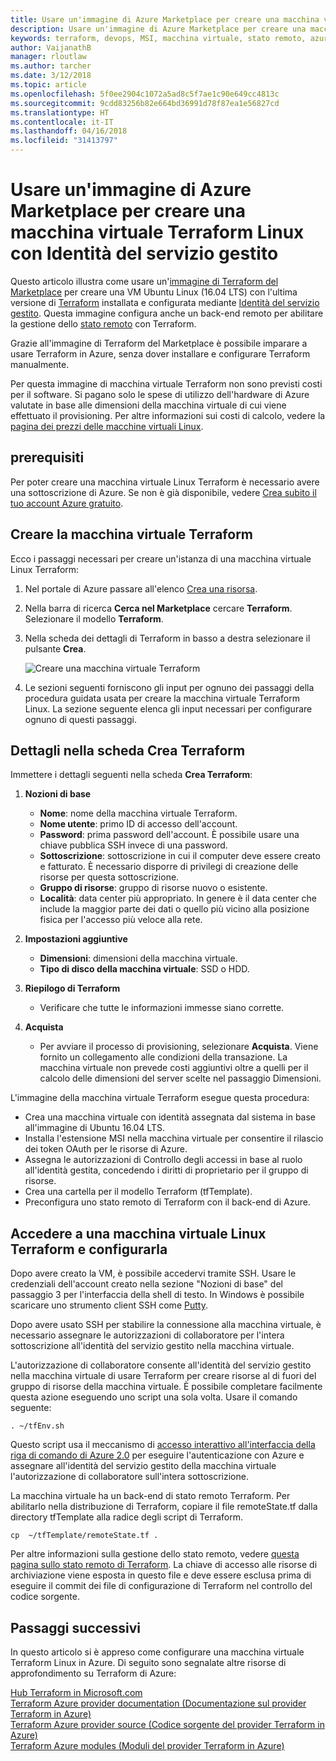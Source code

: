 ```yaml
---
title: Usare un'immagine di Azure Marketplace per creare una macchina virtuale Terraform Linux con Identità del servizio gestito
description: Usare un'immagine di Azure Marketplace per creare una macchina virtuale Terraform Linux con Identità del servizio gestito e la gestione dello stato remoto per distribuire facilmente le risorse in Azure.
keywords: terraform, devops, MSI, macchina virtuale, stato remoto, azure
author: VaijanathB
manager: rloutlaw
ms.author: tarcher
ms.date: 3/12/2018
ms.topic: article
ms.openlocfilehash: 5f0ee2904c1072a5ad8c5f7ae1c90e649cc4813c
ms.sourcegitcommit: 9cdd83256b82e664bd36991d78f87ea1e56827cd
ms.translationtype: HT
ms.contentlocale: it-IT
ms.lasthandoff: 04/16/2018
ms.locfileid: "31413797"
---
```

# <a name="use-an-azure-marketplace-image-to-create-a-terraform-linux-virtual-machine-with-managed-service-identity"></a>Usare un'immagine di Azure Marketplace per creare una macchina virtuale Terraform Linux con Identità del servizio gestito

Questo articolo illustra come usare un'[immagine di Terraform del Marketplace](https://azuremarketplace.microsoft.com/marketplace/apps/azure-oss.terraform?tab=Overview) per creare una VM Ubuntu Linux (16.04 LTS) con l'ultima versione di [Terraform](https://www.terraform.io/intro/index.html) installata e configurata mediante [Identità del servizio gestito](https://docs.microsoft.com/azure/active-directory/managed-service-identity/overview). Questa immagine configura anche un back-end remoto per abilitare la gestione dello [stato remoto](https://www.terraform.io/docs/state/remote.html) con Terraform. 

Grazie all'immagine di Terraform del Marketplace è possibile imparare a usare Terraform in Azure, senza dover installare e configurare Terraform manualmente. 

Per questa immagine di macchina virtuale Terraform non sono previsti costi per il software. Si pagano solo le spese di utilizzo dell'hardware di Azure valutate in base alle dimensioni della macchina virtuale di cui viene effettuato il provisioning. Per altre informazioni sui costi di calcolo, vedere la [pagina dei prezzi delle macchine virtuali Linux](https://azure.microsoft.com/pricing/details/virtual-machines/linux/).

## <a name="prerequisites"></a>prerequisiti
Per poter creare una macchina virtuale Linux Terraform è necessario avere una sottoscrizione di Azure. Se non è già disponibile, vedere [Crea subito il tuo account Azure gratuito](https://azure.microsoft.com/free/).  

## <a name="create-your-terraform-virtual-machine"></a>Creare la macchina virtuale Terraform 

Ecco i passaggi necessari per creare un'istanza di una macchina virtuale Linux Terraform: 

1. Nel portale di Azure passare all'elenco [Crea una risorsa](https://ms.portal.azure.com/#create/hub).

2. Nella barra di ricerca **Cerca nel Marketplace** cercare **Terraform**. Selezionare il modello **Terraform**. 

3. Nella scheda dei dettagli di Terraform in basso a destra selezionare il pulsante **Crea**.

    ![Creare una macchina virtuale Terraform](media\terraformmsi.png)

4. Le sezioni seguenti forniscono gli input per ognuno dei passaggi della procedura guidata usata per creare la macchina virtuale Terraform Linux. La sezione seguente elenca gli input necessari per configurare ognuno di questi passaggi.

## <a name="details-on-the-create-terraform-tab"></a>Dettagli nella scheda Crea Terraform

Immettere i dettagli seguenti nella scheda **Crea Terraform**:

1. **Nozioni di base**
    
   * **Nome**: nome della macchina virtuale Terraform.
   * **Nome utente**: primo ID di accesso dell'account.
   * **Password**: prima password dell'account. È possibile usare una chiave pubblica SSH invece di una password.
   * **Sottoscrizione**: sottoscrizione in cui il computer deve essere creato e fatturato. È necessario disporre di privilegi di creazione delle risorse per questa sottoscrizione.
   * **Gruppo di risorse**: gruppo di risorse nuovo o esistente.
   * **Località**: data center più appropriato. In genere è il data center che include la maggior parte dei dati o quello più vicino alla posizione fisica per l'accesso più veloce alla rete.

2. **Impostazioni aggiuntive**

   * **Dimensioni**: dimensioni della macchina virtuale. 
   * **Tipo di disco della macchina virtuale**: SSD o HDD.

3. **Riepilogo di Terraform**

   * Verificare che tutte le informazioni immesse siano corrette. 

4. **Acquista**

   * Per avviare il processo di provisioning, selezionare **Acquista**. Viene fornito un collegamento alle condizioni della transazione. La macchina virtuale non prevede costi aggiuntivi oltre a quelli per il calcolo delle dimensioni del server scelte nel passaggio Dimensioni.

L'immagine della macchina virtuale Terraform esegue questa procedura:

* Crea una macchina virtuale con identità assegnata dal sistema in base all'immagine di Ubuntu 16.04 LTS.
* Installa l'estensione MSI nella macchina virtuale per consentire il rilascio dei token OAuth per le risorse di Azure.
* Assegna le autorizzazioni di Controllo degli accessi in base al ruolo all'identità gestita, concedendo i diritti di proprietario per il gruppo di risorse.
* Crea una cartella per il modello Terraform (tfTemplate).
* Preconfigura uno stato remoto di Terraform con il back-end di Azure.

## <a name="access-and-configure-a-linux-terraform-virtual-machine"></a>Accedere a una macchina virtuale Linux Terraform e configurarla

Dopo avere creato la VM, è possibile accedervi tramite SSH. Usare le credenziali dell'account creato nella sezione "Nozioni di base" del passaggio 3 per l'interfaccia della shell di testo. In Windows è possibile scaricare uno strumento client SSH come [Putty](http://www.putty.org/).

Dopo avere usato SSH per stabilire la connessione alla macchina virtuale, è necessario assegnare le autorizzazioni di collaboratore per l'intera sottoscrizione all'identità del servizio gestito nella macchina virtuale. 

L'autorizzazione di collaboratore consente all'identità del servizio gestito nella macchina virtuale di usare Terraform per creare risorse al di fuori del gruppo di risorse della macchina virtuale. È possibile completare facilmente questa azione eseguendo uno script una sola volta. Usare il comando seguente:

`. ~/tfEnv.sh`

Questo script usa il meccanismo di [accesso interattivo all'interfaccia della riga di comando di Azure 2.0](https://docs.microsoft.com/cli/azure/authenticate-azure-cli?view=azure-cli-latest#interactive-log-in) per eseguire l'autenticazione con Azure e assegnare all'identità del servizio gestito della macchina virtuale l'autorizzazione di collaboratore sull'intera sottoscrizione. 

 La macchina virtuale ha un back-end di stato remoto Terraform. Per abilitarlo nella distribuzione di Terraform, copiare il file remoteState.tf dalla directory tfTemplate alla radice degli script di Terraform.  

 `cp  ~/tfTemplate/remoteState.tf .`

 Per altre informazioni sulla gestione dello stato remoto, vedere [questa pagina sullo stato remoto di Terraform](https://www.terraform.io/docs/state/remote.html). La chiave di accesso alle risorse di archiviazione viene esposta in questo file e deve essere esclusa prima di eseguire il commit dei file di configurazione di Terraform nel controllo del codice sorgente.

## <a name="next-steps"></a>Passaggi successivi
In questo articolo si è appreso come configurare una macchina virtuale Terraform Linux in Azure. Di seguito sono segnalate altre risorse di approfondimento su Terraform di Azure: 

 [Hub Terraform in Microsoft.com](https://docs.microsoft.com/azure/terraform/)  
 [Terraform Azure provider documentation (Documentazione sul provider Terraform in Azure)](http://aka.ms/terraform)  
 [Terraform Azure provider source (Codice sorgente del provider Terraform in Azure)](http://aka.ms/tfgit)  
 [Terraform Azure modules (Moduli del provider Terraform in Azure)](http://aka.ms/tfmodules)
 

















